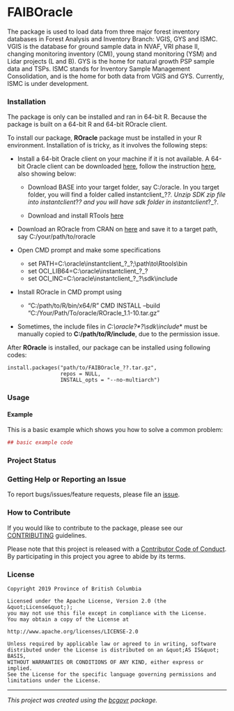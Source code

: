 <!-- Add a project state badge
See https://github.com/BCDevExchange/Our-Project-Docs/blob/master/discussion/projectstates.md
If you have bcgovr installed and you use RStudio, click the 'Insert BCDevex Badge' Addin. -->

FAIBOracle
==========

The package is used to load data from three major forest inventory
databases in Forest Analysis and Inventory Branch: VGIS, GYS and ISMC.
VGIS is the database for ground sample data in NVAF, VRI phase II,
changing monitoring inventory (CMI), young stand monitoring (YSM) and
Lidar projects (L and B). GYS is the home for natural growth PSP sample
data and TSPs. ISMC stands for Inventory Sample Management
Consolidation, and is the home for both data from VGIS and GYS.
Currently, ISMC is under development.

### Installation

The package is only can be installed and ran in 64-bit R. Because the
package is built on a 64-bit R and 64-bit ROracle client.

To install our package, **ROracle** package must be installed in your R
environment. Installation of is tricky, as it involves the following
steps:

-   Install a 64-bit Oracle client on your machine if it is not
    available. A 64-bit Oracle client can be downloaded
    [here](http://www.oracle.com/technetwork/database/database-technologies/instant-client/downloads/index.html),
    follow the instruction
    [here](https://technology.amis.nl/2017/08/23/r-and-the-oracle-database-using-dplyr-dbplyr-with-roracle-on-windows-10/),
    also showing below:

    -   Download BASE into your target folder, say C:/oracle. In you
        target folder, you will find a folder called instantclient\_?*?.
        Unzip SDK zip file into instantclient*?*? and you will have sdk
        folder in instantclient*?\_?.

    -   Download and install RTools
        [here](https://cran.r-project.org/bin/windows/Rtools/)

-   Download an ROracle from CRAN on
    [here](https://cran.r-project.org/web/packages/ROracle/index.html)
    and save it to a target path, say C:/your/path/to/roracle

-   Open CMD prompt and make some specifications
    -   set PATH=C:\\oracle\\instantclient\_?\_?;\\path\\to\\Rtools\\bin
    -   set OCI\_LIB64=C:\\oracle\\instantclient\_?\_?
    -   set OCI\_INC=C:\\oracle\\instantclient\_?\_?\\sdk\\include
-   Install ROracle in CMD prompt using
    -   “C:/path/to/R/bin/x64/R” CMD INSTALL –build
        “C:/Your/Path/To/oracle/ROracle\_1.1-10.tar.gz”
-   Sometimes, the include files in **C:\\oracle*?*?\\sdk\\include**
    must be manually copied to **C:/path/to/R/include**, due to the
    permission issue.

After **ROracle** is installed, our package can be installed using
following codes:

    install.packages("path/to/FAIBOracle_??.tar.gz",
                     repos = NULL, 
                     INSTALL_opts = "--no-multiarch")

### Usage

#### Example

This is a basic example which shows you how to solve a common problem:

``` r
## basic example code
```

### Project Status

### Getting Help or Reporting an Issue

To report bugs/issues/feature requests, please file an
[issue](https://github.com/bcgov/FAIBOracle/issues/).

### How to Contribute

If you would like to contribute to the package, please see our
[CONTRIBUTING](CONTRIBUTING.md) guidelines.

Please note that this project is released with a [Contributor Code of
Conduct](CODE_OF_CONDUCT.md). By participating in this project you agree
to abide by its terms.

### License

    Copyright 2019 Province of British Columbia

    Licensed under the Apache License, Version 2.0 (the &quot;License&quot;);
    you may not use this file except in compliance with the License.
    You may obtain a copy of the License at

    http://www.apache.org/licenses/LICENSE-2.0

    Unless required by applicable law or agreed to in writing, software distributed under the License is distributed on an &quot;AS IS&quot; BASIS,
    WITHOUT WARRANTIES OR CONDITIONS OF ANY KIND, either express or implied.
    See the License for the specific language governing permissions and limitations under the License.

------------------------------------------------------------------------

*This project was created using the
[bcgovr](https://github.com/bcgov/bcgovr) package.*
